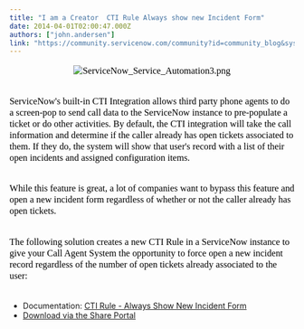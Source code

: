 ```yaml
---
title: "I am a Creator  CTI Rule Always show new Incident Form"
date: 2014-04-01T02:00:47.000Z
authors: ["john.andersen"]
link: "https://community.servicenow.com/community?id=community_blog&sys_id=043eaa6ddbd0dbc01dcaf3231f96198c"
---
```

<p style="padding-bottom: 18px; color: #000000; font-family: georgia, 'times new roman', verdana; font-size: 16.363636016845703px; text-align: center;"><img alt="ServiceNow_Service_Automation3.png" class="image-0 jive-image" src="http://www.john-james-andersen.com/wp-content/uploads/ServiceNow_Service_Automation3.png" style="height: auto;"/></p><p style="padding-bottom: 18px; color: #000000; font-family: georgia, 'times new roman', verdana; font-size: 16.363636016845703px;">ServiceNow's built-in CTI Integration allows third party phone agents to do a screen-pop to send call data to the ServiceNow instance to pre-populate a ticket or do other activities. By default, the CTI integration will take the call information and determine if the caller already has open tickets associated to them. If they do, the system will show that user's record with a list of their open incidents and assigned configuration items.</p><p style="padding-bottom: 18px; color: #000000; font-family: georgia, 'times new roman', verdana; font-size: 16.363636016845703px;">While this feature is great, a lot of companies want to bypass this feature and open a new incident form regardless of whether or not the caller already has open tickets.</p><p style="padding-bottom: 18px; color: #000000; font-family: georgia, 'times new roman', verdana; font-size: 16.363636016845703px;">The following solution creates a new CTI Rule in a ServiceNow instance to give your Call Agent System the opportunity to force open a new incident record regardless of the number of open tickets already associated to the user:</p><ul><li>Documentation: <a title="w.john-james-andersen.com/blog/service-now/cti-rule-show-incident-form.html" href="http://www.john-james-andersen.com/blog/service-now/cti-rule-show-incident-form.html">CTI Rule - Always Show New Incident Form</a></li><li><a title="hare.servicenow.com/app.do#/detail/684ce625873f59008bf84b0b0e434d24" href="https://share.servicenow.com/app.do#/detail/684ce625873f59008bf84b0b0e434d24">Download via the Share Portal</a></li></ul>